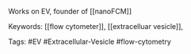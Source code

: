 Works on EV, founder of [[nanoFCM]]

Keywords: [[flow cytometer]], [[extracelluar vesicle]],

Tags: #EV #Extracellular-Vesicle #flow-cytometry